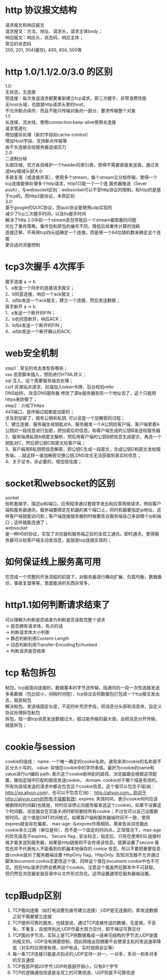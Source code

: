   # http 协议报文结构  
  请求报文和响应报文   
    请求报文：方法，地址、请求头，请求主体body；  
    响应报文：响应头，状态码、响应主体；  
  常见的状态码  
    200, 201, 304(缓存), 400, 404, 500等  
# http 1.0/1.1/2.0/3.0 的区别  
  1.0:  
    无状态，无连接  
    短连接：每次发送请求都要重新建立tcp请求，即三次握手，非常浪费性能  
    无host头域，也就是http请求头里的host，  
    不允许断点续传，而且不能只传输对象的一部分，要求传输整个对象  
  1.1:  
    长连接，流水线，使用connection:keep-alive使用长连接  
    请求管道化  
    增加缓存处理（新的字段如cache-control）  
    增加Host字段，支持断点传输等  
    由于长连接会给服务器造成压力  
  2.0:   
    二进制分帧  
    头部压缩，双方各自维护一个header的索引表，使得不需要直接发送值，通过发送key缩减头部大小  
    多路复用（或连接共享），使用多个stream，每个stream又分帧传输，使得一个tcp连接能够处理多个http请求，http1只能一个一个连 
    服务器推送（Sever push），与websocket区别：websocket可以不受http协议的限制，和http的是基于tcp的，而http2是协议，本质区别  
  3.0:    
    基于google的QUIC协议，而quic协议是使用udp实现的  
    减少了tcp三次握手时间，以及tls握手时间  
    解决了http 2.0中前一个stream丢包导致后一个stream被阻塞的问题  
    优化了重传策略，重传包和原包的编号不同，降低后续重传计算的消耗  
    连接迁移，不再用tcp四元组确定一个连接，而是用一个64位随机数来确定这个连接  
    更合适的流量控制  
  
# tcp3次握手 4次挥手  
  握手连接 a -> b    
    1、a发送一个同步的连接请求报文；  
    2、b同意连接，响应一个ack报文；  
    3、a向b发送一个ack报文，建立一个连接，然后发送数据；  
  挥手断开 a -> b    
    1、a发送一个断开的FIN；  
    2、b也同意断开，响应ACK；  
    3、b向a发送一个断开的FIN；  
    4、a向b发送一个断开确认的ACK;  
  
# web安全机制  
  step1：常见的攻击类型有哪些；  
    xss 恶意脚本插入，预防进行HTML转义；  
    sql 注入，这个需要服务端去处理；  
    csrf 非源站点请求，前端加入token令牌，后台校验refer  
    DNS劫持， 攻击DNS服务器 修改了源Ip服务器到另一个地址去了，这个只能用https来防御了；  
  step2：介绍下https  
    443端口，是传输过程都是加密的；  
    涉及到加密了，就有公钥和私钥, 可以说是一个加解密的过程；  
    1、建立连接，服务器生成钥匙对A，服务器发一个A公钥给客户端，客户端拿着A公钥对一段信息进行加密，把加密后的信息，和客户端生成的公钥B发送给服务器  
    2、服务端用私钥A把密文解析，然后用客户端的公钥B把信息生成密文，再造一个钥匙对C，然后把公钥C和密文给客户端；  
    3、客户端用B私钥把信息解密，把公钥C生成一段密文，生成公钥D和密文发给服务端，...就这样一直加解密交换公钥,DNS攻击无法获取到真实的信息；  
    4、关于证书，非必要的，增加信任度；  
  
# socket和websocket的区别  
  socket  
    俗称套接字，描述ip和端口，应用程序通过套接字发出和应答网络请求，例如客户端和服务器通讯，服务端要绑定在机器的某个端口上，同时机器要指定ip地址，这样客户端就能访问到；客户端连接服务器的时候要告诉服务端自己来自哪个ip和端口；这样就能连通了；  
  websocket  
    是一种H5的协议，实现了浏览器和服务端之前的全双工通讯，即时通讯，使得服务器可以给客户端主动发消息，底层是tcp连接实现的；  
  
# 如何保证线上服务高可用  
  在完成一个完整的开发流程的前提下，对服务器进行横向扩展，负载均衡，数据备份，事故复盘等等，里面能讲的东西非常多，  
  
# http1.1如何判断请求结束了  
  可以理解为判断是否结束为判断是否读取完整个请求  
  -> 是否拥有请求体，有点的话  
    -> 判断请求体大小判断  
      -> 静态判断利用Content-Length  
      -> 动态判断利用Transfer-Encoding为chunked  
  -> 判断请求是否结束  
    
# tcp 粘包拆包  
  粘包，tcp是面向连接的，数据基本的字节流传输，指通讯的一段一次性连接发送多条数据（包比较小，间隔时间短），tcp协议会将数据包打包成一个tcp报文发出去，就是粘包  
    解决粘包，发送端固定长度，不足的补充空字段，将消息分头部和消息体，自定义协议处理拆包粘包  
  拆包，指一直tcp消息发送数据过大，超过能传输的最大值，会把消息分开传输，就是拆包；  

# cookie与session
  cookie的组成：
    name: 一个唯一确定的cookie名称。通常来讲cookie的名称是不区分大小写的。
    value: 存储在cookie中的字符串值。最好为cookie的name和value进行url编码
    path: 表示这个cookie影响到的路径，浏览器跟会根据这项配置，像指定域中匹配的路径发送cookie。
    domain: cookie对于哪个域是有效的。所有向该域发送的请求中都会包含这个cookie信息。这个值可以包含子域(如：http://yq.aliyun.com)，也可以不包含它(如：.http://aliyun.com，则对于http://aliyun.com的所有子域都有效).
    expires: 失效时间，表示cookie何时应该被删除的时间戳(也就是，何时应该停止向服务器发送这个cookie)。如果不设置这个时间戳，浏览器会在页面关闭时即将删除所有cookie；不过也可以自己设置删除时间。这个值是GMT时间格式，如果客户端和服务器端时间不一致，使用expires就会存在偏差。
    max-age: 与expires作用相同，用来告诉浏览器此cookie多久过期（单位是秒），而不是一个固定的时间点。正常情况下，max-age的优先级高于expires。
    Secure flag , 安全标志，指定后，只有在使用SSL链接时候才能发送到服务器，如果是http链接则不会传递该信息。就算设置了secure 属性也并不代表他人不能看到你机器本地保存的 cookie 信息，所以不要把重要信息放cookie就对了服务器端设置
    HttpOnly flag，HttpOnly: 告知浏览器不允许通过脚本document.cookie去更改这个值，同样这个值在document.cookie中也不可见。但在http请求仍然会携带这个cookie。注意这个值虽然在脚本中不可获取，但仍然在浏览器安装目录中以文件形式存在。这项设置通常在服务器端设置。

# tcp跟udp区别
  1. TCP面向连接（如打电话要先拨号建立连接）;UDP是无连接的，即发送数据之前不需要建立连接
  2. TCP提供可靠的服务。也就是说，通过TCP连接传送的数据，无差错，不丢失，不重复，且按序到达;UDP尽最大努力交付，即不保证可靠交付
  3. TCP面向字节流，实际上是TCP把数据看成一连串无结构的字节流;UDP是面向报文的。UDP没有拥塞控制，因此网络出现拥塞不会使源主机的发送速率降低（对实时应用很有用，如IP电话，实时视频会议等）
  4. 每一条TCP连接只能是点到点的;UDP支持一对一，一对多，多对一和多对多的交互通信
  5. TCP首部开销20字节;UDP的首部开销小，只有8个字节
  6. TCP的逻辑通信信道是全双工的可靠信道，UDP则是不可靠信道